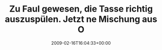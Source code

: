 ---
retweeted: false
source: <a href="http://twitter.com" rel="nofollow">Twitter Web Client</a>
entities:
  hashtags: []
  symbols: []
  user_mentions: []
  urls: []
display_text_range:
- '0'
- '136'
favorite_count: '0'
id_str: '1215657534'
truncated: false
retweet_count: '0'
id: '1215657534'
created_at: Mon Feb 16 16:04:33 +0000 2009
favorited: false
full_text: Zu Faul gewesen, die Tasse richtig auszuspülen. Jetzt ne Mischung aus Ovomaltine
  und Kaffee im Becher. So muss Soljanka entstanden sein.
lang: de
tags:
- pesos/twitter
date: '2009-02-16T16:04:33+00:00'
src: https://twitter.com/bascht/status/1215657534
original_url: https://twitter.com/bascht/status/1215657534
type: twitter_tweet
text: Zu Faul gewesen, die Tasse richtig auszuspülen. Jetzt ne Mischung aus Ovomaltine
  und Kaffee im Becher. So muss Soljanka entstanden sein.
title: Zu Faul gewesen, die Tasse richtig auszuspülen. Jetzt ne Mischung aus O

---